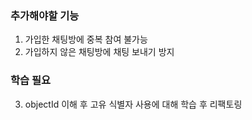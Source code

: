 ### 추가해야할 기능
1. 가입한 채팅방에 중복 참여 불가능
2. 가입하지 않은 채팅방에 채팅 보내기 방지


### 학습 필요
3. objectId 이해 후 고유 식별자 사용에 대해 학습 후 리팩토링